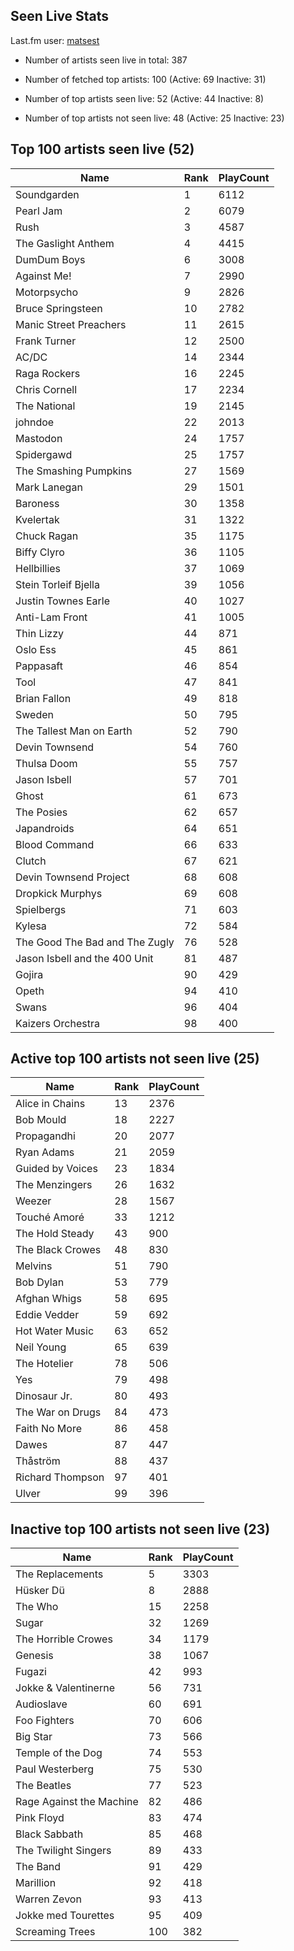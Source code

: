 ## Seen Live Stats

Last.fm user: [matsest](https://www.last.fm/user/matsest)

- Number of artists seen live in total: 387

- Number of fetched top artists: 100 (Active: 69 Inactive: 31)

- Number of top artists seen live: 52 (Active: 44 Inactive: 8)

- Number of top artists not seen live: 48 (Active: 25 Inactive: 23)

## Top 100 artists seen live (52)

Name                           | Rank | PlayCount
------------------------------ | ---- | ---------
Soundgarden                    | 1    | 6112     
Pearl Jam                      | 2    | 6079     
Rush                           | 3    | 4587     
The Gaslight Anthem            | 4    | 4415     
DumDum Boys                    | 6    | 3008     
Against Me!                    | 7    | 2990     
Motorpsycho                    | 9    | 2826     
Bruce Springsteen              | 10   | 2782     
Manic Street Preachers         | 11   | 2615     
Frank Turner                   | 12   | 2500     
AC/DC                          | 14   | 2344     
Raga Rockers                   | 16   | 2245     
Chris Cornell                  | 17   | 2234     
The National                   | 19   | 2145     
johndoe                        | 22   | 2013     
Mastodon                       | 24   | 1757     
Spidergawd                     | 25   | 1757     
The Smashing Pumpkins          | 27   | 1569     
Mark Lanegan                   | 29   | 1501     
Baroness                       | 30   | 1358     
Kvelertak                      | 31   | 1322     
Chuck Ragan                    | 35   | 1175     
Biffy Clyro                    | 36   | 1105     
Hellbillies                    | 37   | 1069     
Stein Torleif Bjella           | 39   | 1056     
Justin Townes Earle            | 40   | 1027     
Anti-Lam Front                 | 41   | 1005     
Thin Lizzy                     | 44   | 871      
Oslo Ess                       | 45   | 861      
Pappasaft                      | 46   | 854      
Tool                           | 47   | 841      
Brian Fallon                   | 49   | 818      
Sweden                         | 50   | 795      
The Tallest Man on Earth       | 52   | 790      
Devin Townsend                 | 54   | 760      
Thulsa Doom                    | 55   | 757      
Jason Isbell                   | 57   | 701      
Ghost                          | 61   | 673      
The Posies                     | 62   | 657      
Japandroids                    | 64   | 651      
Blood Command                  | 66   | 633      
Clutch                         | 67   | 621      
Devin Townsend Project         | 68   | 608      
Dropkick Murphys               | 69   | 608      
Spielbergs                     | 71   | 603      
Kylesa                         | 72   | 584      
The Good The Bad and The Zugly | 76   | 528      
Jason Isbell and the 400 Unit  | 81   | 487      
Gojira                         | 90   | 429      
Opeth                          | 94   | 410      
Swans                          | 96   | 404      
Kaizers Orchestra              | 98   | 400      

## Active top 100 artists not seen live (25)

Name             | Rank | PlayCount
---------------- | ---- | ---------
Alice in Chains  | 13   | 2376     
Bob Mould        | 18   | 2227     
Propagandhi      | 20   | 2077     
Ryan Adams       | 21   | 2059     
Guided by Voices | 23   | 1834     
The Menzingers   | 26   | 1632     
Weezer           | 28   | 1567     
Touché Amoré     | 33   | 1212     
The Hold Steady  | 43   | 900      
The Black Crowes | 48   | 830      
Melvins          | 51   | 790      
Bob Dylan        | 53   | 779      
Afghan Whigs     | 58   | 695      
Eddie Vedder     | 59   | 692      
Hot Water Music  | 63   | 652      
Neil Young       | 65   | 639      
The Hotelier     | 78   | 506      
Yes              | 79   | 498      
Dinosaur Jr.     | 80   | 493      
The War on Drugs | 84   | 473      
Faith No More    | 86   | 458      
Dawes            | 87   | 447      
Thåström         | 88   | 437      
Richard Thompson | 97   | 401      
Ulver            | 99   | 396      

## Inactive top 100 artists not seen live (23)

Name                     | Rank | PlayCount
------------------------ | ---- | ---------
The Replacements         | 5    | 3303     
Hüsker Dü                | 8    | 2888     
The Who                  | 15   | 2258     
Sugar                    | 32   | 1269     
The Horrible Crowes      | 34   | 1179     
Genesis                  | 38   | 1067     
Fugazi                   | 42   | 993      
Jokke & Valentinerne     | 56   | 731      
Audioslave               | 60   | 691      
Foo Fighters             | 70   | 606      
Big Star                 | 73   | 566      
Temple of the Dog        | 74   | 553      
Paul Westerberg          | 75   | 530      
The Beatles              | 77   | 523      
Rage Against the Machine | 82   | 486      
Pink Floyd               | 83   | 474      
Black Sabbath            | 85   | 468      
The Twilight Singers     | 89   | 433      
The Band                 | 91   | 429      
Marillion                | 92   | 418      
Warren Zevon             | 93   | 413      
Jokke med Tourettes      | 95   | 409      
Screaming Trees          | 100  | 382      
